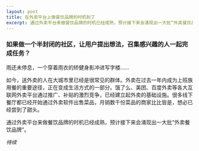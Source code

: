 ```yaml
---
layout: post
title: 在外卖平台上做餐饮品牌的时机到了
excerpt: 通过外卖平台来做餐饮品牌的时机已经成熟，预计接下来会涌现出一大批“外卖餐饮品牌”。
---
```


### 如果做一个半封闭的社区，让用户提出想法，召集感兴趣的人一起完成任务？

雨还未停息，一个穿着雨衣的矫健身影冲进写字楼……

如今，送外卖的人在大城市里已经是很常见的群体。外卖在过去一年内成为上班族用餐的重要途径，正在变成生活方式的一部分。饿了么、美团、百度外卖等各大互联网外卖平台通过推广、补贴的激烈竞争，已经建立起外卖的基础设施。很多线下餐厅都已经开始通过外卖软件出售菜品，月销数千份菜品的商家比比皆是，想必已经尝到了甜头。

通过外卖平台来做餐饮品牌的时机已经成熟，预计接下来会涌现出一大批“外卖餐饮品牌”。


*待续*

